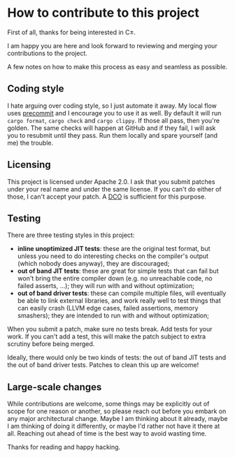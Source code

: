 # How to contribute to this project

First of all, thanks for being interested in C±.

I am happy you are here and look forward to reviewing and merging your contributions to the project.

A few notes on how to make this process as easy and seamless as possible.

## Coding style

I hate arguing over coding style, so I just automate it away. My local flow uses [precommit](https://pre-commit.com/) and I encourage you to use it as well. By default it will run `cargo format`, `cargo check` and `cargo clippy`. If those all pass, then you're golden. The same checks will happen at GitHub and if they fail, I will ask you to resubmit until they pass. Run them locally and spare yourself (and me) the trouble.

## Licensing

This project is licensed under Apache 2.0. I ask that you submit patches under your real name and under the same license. If you can't do either of those, I can't accept your patch. A [DCO](https://developercertificate.org/) is sufficient for this purpose.

## Testing

There are three testing styles in this project:
- **inline unoptimized JIT tests**: these are the original test format, but unless you need to do interesting checks on the compiler's output (which nobody does anyway), they are discouraged;
- **out of band JIT tests**: these are great for simple tests that can fail but won't bring the entire compiler down (e.g. no unreachable code, no failed asserts, ...); they will run with and without optimization;
- **out of band driver tests**: these can compile multiple files, will eventually be able to link external libraries, and work really well to test things that can easily crash (LLVM edge cases, failed assertions, memory smashers); they are intended to run with and without optimization;

When you submit a patch, make sure no tests break. Add tests for your work. If you can't add a test, this will make the patch subject to extra scrutiny before being merged.

Ideally, there would only be two kinds of tests: the out of band JIT tests and the out of band driver tests. Patches to clean this up are welcome!

## Large-scale changes

While contributions are welcome, some things may be explicitly out of scope for one reason or another, so please reach out before you embark on any major architectural change. Maybe I am thinking about it already, maybe I am thinking of doing it differently, or maybe I'd rather not have it there at all. Reaching out ahead of time is the best way to avoid wasting time.

Thanks for reading and happy hacking.
